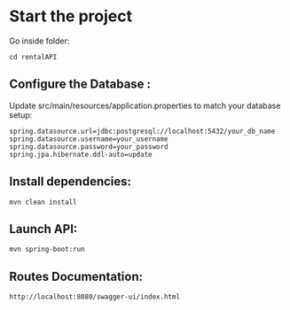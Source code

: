 # Start the project

Go inside folder:

    cd rentalAPI

## Configure the Database :

Update src/main/resources/application.properties to match your database setup:

    spring.datasource.url=jdbc:postgresql://localhost:5432/your_db_name
    spring.datasource.username=your_username
    spring.datasource.password=your_password
    spring.jpa.hibernate.ddl-auto=update

## Install dependencies:

    mvn clean install

## Launch API:

    mvn spring-boot:run

## Routes Documentation:
    http://localhost:8080/swagger-ui/index.html

